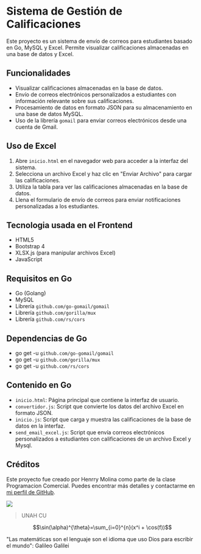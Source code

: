 # Sistema de Gestión de Calificaciones

Este proyecto es un sistema de envío de correos para estudiantes basado en Go, MySQL y Excel. Permite visualizar calificaciones almacenadas en una base de datos y Excel.

## Funcionalidades
- Visualizar calificaciones almacenadas en la base de datos.
- Envío de correos electrónicos personalizados a estudiantes con información relevante sobre sus calificaciones.
- Procesamiento de datos en formato JSON para su almacenamiento en una base de datos MySQL.
- Uso de la librería `gomail` para enviar correos electrónicos desde una cuenta de Gmail.

## Uso de Excel

1. Abre `inicio.html` en el navegador web para acceder a la interfaz del sistema.
2. Selecciona un archivo Excel y haz clic en "Enviar Archivo" para cargar las calificaciones.
3. Utiliza la tabla para ver las calificaciones almacenadas en la base de datos.
4. Llena el formulario de envío de correos para enviar notificaciones personalizadas a los estudiantes.

## Tecnologia usada en el Frontend

- HTML5
- Bootstrap 4
- XLSX.js (para manipular archivos Excel)
- JavaScript
## Requisitos en Go

- Go (Golang)
- MySQL
- Librería `github.com/go-gomail/gomail`
- Librería `github.com/gorilla/mux`
- Librería `github.com/rs/cors`

## Dependencias de Go
- go get -u `github.com/go-gomail/gomail`
- go get -u  `github.com/gorilla/mux`
- go get -u `github.com/rs/cors`


## Contenido en Go

- `inicio.html`: Página principal que contiene la interfaz de usuario.
- `convertidor.js`: Script que convierte los datos del archivo Excel en formato JSON.
- `inicio.js`: Script que carga y muestra las calificaciones de la base de datos en la interfaz.
- `send_email_excel.js`: Script que envía correos electrónicos personalizados a estudiantes con calificaciones de un archivo Excel y Mysql.



## Créditos

Este proyecto fue creado por Henrry Molina como parte de la clase Programacion Comercial. Puedes encontrar más detalles y contactarme en [mi perfil de GitHub](https://github.com/hmolinaa).



![](https://wallpaperaccess.com/full/1262277.jpg)

> UNAH CU

                    
$$\sin(\alpha)^{\theta}=\sum_{i=0}^{n}(x^i + \cos(f))$$
                


"Las matemáticas son el lenguaje son el idioma que uso Dios para escribir el mundo": Galileo Galilei
